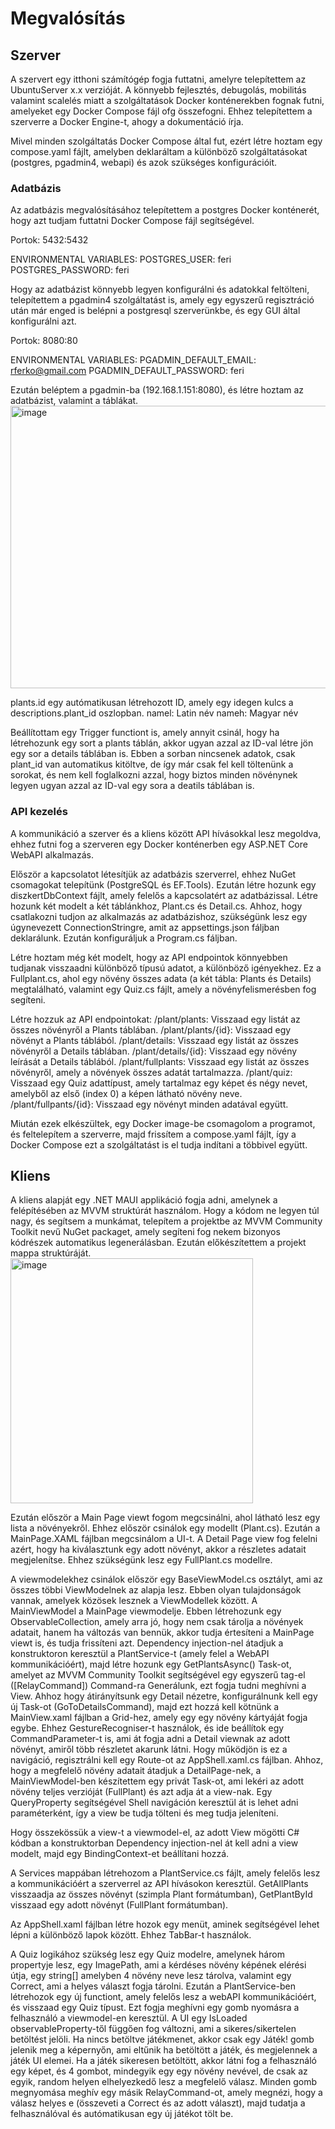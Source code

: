 # Megvalósítás
## Szerver
A szervert egy itthoni számítógép fogja futtatni, amelyre telepítettem az UbuntuServer x.x verzióját.
A könnyebb fejlesztés, debugolás, mobilitás valamint scalelés miatt a szolgáltatások Docker konténerekben fognak futni, amelyeket egy Docker Compose fájl ofg összefogni. Ehhez telepítettem a szerverre a Docker Engine-t, ahogy a dokumentáció írja.

Mivel minden szolgáltatás Docker Compose által fut, ezért létre hoztam egy compose.yaml fájlt, amelyben deklaráltam a különböző szolgáltatásokat (postgres, pgadmin4, webapi) és azok szükséges konfigurációit.
### Adatbázis
Az adatbázis megvalósításához telepítettem a postgres Docker konténerét, hogy azt tudjam futtatni Docker Compose fájl segítségével.

Portok: 5432:5432

ENVIRONMENTAL VARIABLES:
POSTGRES_USER: feri
POSTGRES_PASSWORD: feri

Hogy az adatbázist könnyebb legyen konfigurálni és adatokkal feltölteni, telepítettem a pgadmin4 szolgáltatást is, amely egy egyszerű regisztráció után már enged is belépni a postgresql szerverünkbe, és egy GUI által konfigurálni azt.

Portok: 8080:80

ENVIRONMENTAL VARIABLES:
PGADMIN_DEFAULT_EMAIL: rferko@gmail.com
PGADMIN_DEFAULT_PASSWORD: feri

Ezután beléptem a pgadmin-ba (192.168.1.151:8080), és létre hoztam az adatbázist, valamint a táblákat.
<img width="644" height="452" alt="image" src="https://github.com/user-attachments/assets/ba8a42c1-b250-4ca7-ad77-4460883f77bc" />

plants.id egy autómatikusan létrehozott ID, amely egy idegen kulcs a descriptions.plant_id oszlopban.
namel: Latin név
nameh: Magyar név

Beállítottam egy Trigger functiont is, amely annyit csinál, hogy ha létrehozunk egy sort a plants táblán, akkor ugyan azzal az ID-val létre jön egy sor a details táblában is. Ebben a sorban nincsenek adatok, csak plant_id van automatikus kitöltve, de így már csak fel kell töltenünk a sorokat, és nem kell foglalkozni azzal, hogy biztos minden növénynek legyen ugyan azzal az ID-val egy sora a deatils táblában is.

### API kezelés
A kommunikáció a szerver és a kliens között API hívásokkal lesz megoldva, ehhez futni fog a szerveren egy Docker konténerben egy ASP.NET Core WebAPI alkalmazás.

Először a kapcsolatot létesítjük az adatbázis szerverrel, ehhez NuGet csomagokat telepítünk (PostgreSQL és EF.Tools). Ezután létre hozunk egy diszkertDbContext fájlt, amely felelős a kapcsolatért az adatbázissal. Létre hozunk két modelt a két táblánkhoz, Plant.cs és Detail.cs. Ahhoz, hogy csatlakozni tudjon az alkalmazás az adatbázishoz, szükségünk lesz egy úgynevezett ConnectionStringre, amit az appsettings.json fáljban deklarálunk. Ezután konfiguráljuk a Program.cs fáljban. 

Létre hoztam még két modelt, hogy az API endpointok könnyebben tudjanak visszaadni különböző típusú adatot, a különböző igényekhez. Ez a Fullplant.cs, ahol egy növény összes adata (a két tábla: Plants és Details) megtalálható, valamint egy Quiz.cs fájlt, amely a növényfelismerésben fog segíteni.

Létre hozzuk az API endpointokat:
/plant/plants: Visszaad egy listát az összes növényről a Plants táblában.
/plant/plants/{id}: Visszaad egy növényt a Plants táblából.
/plant/details: Visszaad egy listát az összes növényről a Details táblában.
/plant/details/{id}: Visszaad egy növény leírását a Details táblából.
/plant/fullplants: Visszaad egy listát az összes növényről, amely a növények összes adatát tartalmazza.
/plant/quiz: Visszaad egy Quiz adattípust, amely tartalmaz egy képet és négy nevet, amelyből az első (index 0) a képen látható növény neve.
/plant/fullpants/{id}: Visszaad egy növényt minden adatával együtt.

Miután ezek elkészültek, egy Docker image-be csomagolom a programot, és feltelepítem a szerverre, majd frissítem a compose.yaml fájlt, így a Docker Compose ezt a szolgáltatást is el tudja indítani a többivel együtt.

## Kliens
A kliens alapját egy .NET MAUI applikáció fogja adni, amelynek a felépítésében az MVVM struktúrát használom. Hogy a kódom ne legyen túl nagy, és segítsem a munkámat, telepítem a projektbe az MVVM Community Toolkit nevű NuGet packaget, amely segíteni fog nekem bizonyos kódrészek automatikus legenerálásban. Ezután előkészítettem a projekt mappa struktúráját.
<img width="388" height="392" alt="image" src="https://github.com/user-attachments/assets/0c48ee03-6f5c-4784-b1f8-5f21cc51e88e" />

Ezután először a Main Page viewt fogom megcsinálni, ahol látható lesz egy lista a növényekről. Ehhez először csinálok egy modellt (Plant.cs). Ezután a MainPage.XAML fájlban megcsinálom a UI-t.
A Detail Page view fog felelni azért, hogy ha kiválasztunk egy adott növényt, akkor a részletes adatait megjelenítse. Ehhez szükségünk lesz egy FullPlant.cs modellre.

A viewmodelekhez csinálok először egy BaseViewModel.cs osztályt, ami az összes többi ViewModelnek az alapja lesz. Ebben olyan tulajdonságok vannak, amelyek közösek lesznek a ViewModellek között. 
A MainViewModel a MainPage viewmodelje. Ebben létrehozunk egy ObservableCollection, amely arra jó, hogy nem csak tárolja a növények adatait, hanem ha változás van bennük, akkor tudja értesíteni a MainPage viewt is, és tudja frissíteni azt. Dependency injection-nel átadjuk a konstruktoron keresztül a PlantService-t (amely felel a WebAPI kommunikációért), majd létre hozunk egy GetPlantsAsync() Task-ot, amelyet az MVVM Community Toolkit segítségével egy egyszerű tag-el ([RelayCommand]) Command-ra Generálunk, ezt fogja tudni meghívni a View.
Ahhoz hogy átirányítsunk egy Detail nézetre, konfigurálnunk kell egy új Task-ot (GoToDetailsCommand), majd ezt hozzá kell kötnünk a MainView.xaml fájlban a Grid-hez, amely egy egy növény kártyáját fogja egybe. Ehhez GestureRecogniser-t használok, és ide beállítok egy CommandParameter-t is, ami át fogja adni a Detail viewnak az adott növényt, amiről több részletet akarunk látni. Hogy működjön is ez a navigáció, regisztrálni kell egy Route-ot az AppShell.xaml.cs fájlban. Ahhoz, hogy a megfelelő növény adatait átadjuk a DetailPage-nek, a MainViewModel-ben készítettem egy privát Task-ot, ami lekéri az adott növény teljes verzióját (FullPlant) és azt adja át a view-nak. Egy QueryProperty segítségével Shell navigáción keresztül át is lehet adni paraméterként, így a view be tudja tölteni és meg tudja jeleníteni.

Hogy összekössük a view-t a viewmodel-el, az adott View mögötti C# kódban a konstruktorban Dependency injection-nel át kell adni a view modelt, majd egy BindingContext-et beállítani hozzá.

A Services mappában létrehozom a PlantService.cs fájlt, amely felelős lesz a kommunikációért a szerverrel az API hívásokon keresztül.
GetAllPlants visszaadja az összes növényt (szimpla Plant formátumban), GetPlantById visszaad egy adott növényt (FullPlant formátumban).

Az AppShell.xaml fájlban létre hozok egy menüt, aminek segítségével lehet lépni a különböző lapok között. Ehhez TabBar-t használok.

A Quiz logikához szükség lesz egy Quiz modelre, amelynek három propertyje lesz, egy ImagePath, ami a kérdéses növény képének elérési útja, egy string[] amelyben 4 növény neve lesz tárolva, valamint egy Correct, ami a helyes választ fogja tárolni. Ezután a PlantService-ben létrehozok egy új functiont, amely felelős lesz a webAPI kommunikációért, és visszaad egy Quiz típust. Ezt fogja meghívni egy gomb nyomásra a felhasználó a viewmodel-en keresztül. A UI egy IsLoaded observableProperty-től függően fog változni, ami a sikeres/sikertelen betöltést jelöli. Ha nincs betöltve játékmenet, akkor csak egy Játék! gomb jelenik meg a képernyőn, ami eltűnik ha betöltött a játék, és megjelennek a játék UI elemei. Ha a játék sikeresen betöltött, akkor látni fog a felhasználó egy képet, és 4 gombot, mindegyik egy egy növény nevével, de csak az egyik, random helyen elhelyezkedő lesz a megfelelő válasz. Minden gomb megnyomása meghív egy másik RelayCommand-ot, amely megnézi, hogy a válasz helyes e (összeveti a Correct és az adott választ), majd tudatja a felhasználóval és autómatikusan egy új játékot tölt be.
